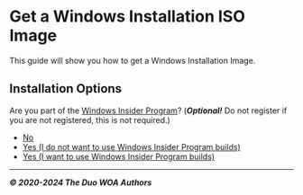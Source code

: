 # Get a Windows Installation ISO Image

This guide will show you how to get a Windows Installation Image.

## Installation Options

Are you part of the [Windows Insider Program](https://insider.windows.com)? (_**Optional!**_ Do not register if you are not registered, this is not required.)

- [No](/InstallWindows-en/ISO/WindowsRetail-Channels.md)
- [Yes (I do not want to use Windows Insider Program builds)](/InstallWindows-en/ISO/WindowsRetail-Channels.md)
- [Yes (I want to use Windows Insider Program builds)](/InstallWindows-en/ISO/WindowsInsiderProgram-Agreement.md)

---

_**© 2020-2024 The Duo WOA Authors**_
